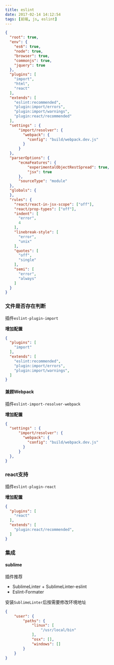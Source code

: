 ```yaml
---
title: eslint
date: 2017-02-14 14:12:54
tags: [前端, js, eslint]
---
```


```json
{
  "root": true,
  "env": {
    "es6": true,
    "node": true,
    "browser": true,
    "commonjs": true,
    "jquery": true
  },
  "plugins": [
    "import",
    "html",
    "react"
  ],
  "extends": [
    "eslint:recommended",
    "plugin:import/errors",
    "plugin:import/warnings",
    "plugin:react/recommended"
  ],
  "settings" : {
      "import/resolver": {
        "webpack": {
          "config": "build/webpack.dev.js"
        }
      }
  },
  "parserOptions": {
      "ecmaFeatures": {
          "experimentalObjectRestSpread": true,
          "jsx": true
      },
      "sourceType": "module"
  },
  "globals": {
  },
  "rules": {
    "react/react-in-jsx-scope": ["off"],
    "react/prop-types": ["off"],
    "indent": [
      "error",
      4
    ],
    "linebreak-style": [
      "error",
      "unix"
    ],
    "quotes": [
      "off",
      "single"
    ],
    "semi": [
      "error",
      "always"
    ]
  }
}
```

### 文件是否存在判断

插件`eslint-plugin-import`

**增加配置**

```json
{
  "plugins": [
    "import"
  ],
  "extends": [
    "eslint:recommended",
    "plugin:import/errors",
    "plugin:import/warnings",
  ]
}
```

#### 兼顾Webpack

插件`eslint-import-resolver-webpack`

**增加配置**

```json
{
  "settings" : {
      "import/resolver": {
        "webpack": {
          "config": "build/webpack.dev.js"
        }
      }
  },
}
```

### react支持

插件`eslint-plugin-react`

**增加配置**

```json
{
  "plugins": [
    "react"
  ],
  "extends": [
    "plugin:react/recommended",
  ]
}
```



### 集成

#### sublime

插件推荐

- SublimeLinter + SublimeLinter-eslint
- Eslint-Formater

安装`SublimeLinter`后按需要修改环境地址

```json
{
    "user": {
        "paths": {
            "linux": [
                "/usr/local/bin"
            ],
            "osx": [],
            "windows": []
        }
    }
}
```
